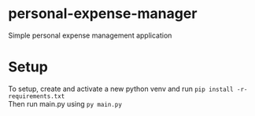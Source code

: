 # personal-expense-manager
Simple personal expense management application  

# Setup
To setup, create and activate a new python venv and run `pip install -r- requirements.txt`  
Then run main.py using `py main.py`
